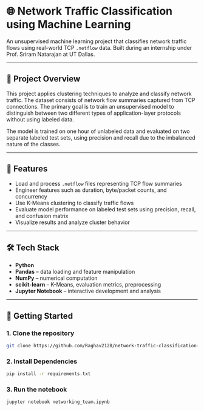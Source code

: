 # 🌐 Network Traffic Classification using Machine Learning

An unsupervised machine learning project that classifies network traffic flows using real-world TCP `.netflow` data. Built during an internship under Prof. Sriram Natarajan at UT Dallas.

---

## 🧠 Project Overview

This project applies clustering techniques to analyze and classify network traffic. The dataset consists of network flow summaries captured from TCP connections. The primary goal is to train an unsupervised model to distinguish between two different types of application-layer protocols without using labeled data.

The model is trained on one hour of unlabeled data and evaluated on two separate labeled test sets, using precision and recall due to the imbalanced nature of the classes.

---

## 🚀 Features

- Load and process `.netflow` files representing TCP flow summaries
- Engineer features such as duration, byte/packet counts, and concurrency
- Use K-Means clustering to classify traffic flows
- Evaluate model performance on labeled test sets using precision, recall, and confusion matrix
- Visualize results and analyze cluster behavior

---

## 🛠️ Tech Stack

- **Python**
- **Pandas** – data loading and feature manipulation
- **NumPy** – numerical computation
- **scikit-learn** – K-Means, evaluation metrics, preprocessing
- **Jupyter Notebook** – interactive development and analysis

---

## 📁 Getting Started

### 1. Clone the repository
```sh
git clone https://github.com/Raghav2128/network-traffic-classification-ml.git
```
### 2. Install Dependencies
```sh
pip install -r requirements.txt
```
### 3. Run the notebook
```sh
jupyter notebook networking_team.ipynb
```
